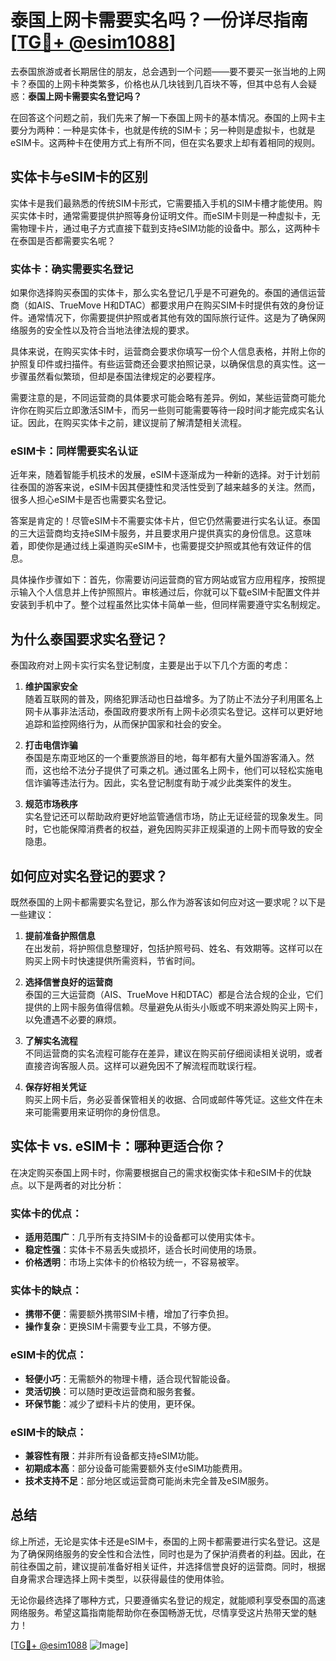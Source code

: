 # 泰国上网卡需要实名吗？一份详尽指南[[TG💪+ @esim1088](https://t.me/s/esim1088)]

去泰国旅游或者长期居住的朋友，总会遇到一个问题——要不要买一张当地的上网卡？泰国的上网卡种类繁多，价格也从几块钱到几百块不等，但其中总有人会疑惑：**泰国上网卡需要实名登记吗？**

在回答这个问题之前，我们先来了解一下泰国上网卡的基本情况。泰国的上网卡主要分为两种：一种是实体卡，也就是传统的SIM卡；另一种则是虚拟卡，也就是eSIM卡。这两种卡在使用方式上有所不同，但在实名要求上却有着相同的规则。

## 实体卡与eSIM卡的区别

实体卡是我们最熟悉的传统SIM卡形式，它需要插入手机的SIM卡槽才能使用。购买实体卡时，通常需要提供护照等身份证明文件。而eSIM卡则是一种虚拟卡，无需物理卡片，通过电子方式直接下载到支持eSIM功能的设备中。那么，这两种卡在泰国是否都需要实名呢？

### 实体卡：确实需要实名登记

如果你选择购买泰国的实体卡，那么实名登记几乎是不可避免的。泰国的通信运营商（如AIS、TrueMove H和DTAC）都要求用户在购买SIM卡时提供有效的身份证件。通常情况下，你需要提供护照或者其他有效的国际旅行证件。这是为了确保网络服务的安全性以及符合当地法律法规的要求。

具体来说，在购买实体卡时，运营商会要求你填写一份个人信息表格，并附上你的护照复印件或扫描件。有些运营商还会要求拍照记录，以确保信息的真实性。这一步骤虽然看似繁琐，但却是泰国法律规定的必要程序。

需要注意的是，不同运营商的具体要求可能会略有差异。例如，某些运营商可能允许你在购买后立即激活SIM卡，而另一些则可能需要等待一段时间才能完成实名认证。因此，在购买实体卡之前，建议提前了解清楚相关流程。

### eSIM卡：同样需要实名认证

近年来，随着智能手机技术的发展，eSIM卡逐渐成为一种新的选择。对于计划前往泰国的游客来说，eSIM卡因其便捷性和灵活性受到了越来越多的关注。然而，很多人担心eSIM卡是否也需要实名登记。

答案是肯定的！尽管eSIM卡不需要实体卡片，但它仍然需要进行实名认证。泰国的三大运营商均支持eSIM卡服务，并且要求用户提供真实的身份信息。这意味着，即使你是通过线上渠道购买eSIM卡，也需要提交护照或其他有效证件的信息。

具体操作步骤如下：首先，你需要访问运营商的官方网站或官方应用程序，按照提示输入个人信息并上传护照照片。审核通过后，你就可以下载eSIM卡配置文件并安装到手机中了。整个过程虽然比实体卡简单一些，但同样需要遵守实名制规定。

## 为什么泰国要求实名登记？

泰国政府对上网卡实行实名登记制度，主要是出于以下几个方面的考虑：

1. **维护国家安全**  
   随着互联网的普及，网络犯罪活动也日益增多。为了防止不法分子利用匿名上网卡从事非法活动，泰国政府要求所有上网卡必须实名登记。这样可以更好地追踪和监控网络行为，从而保护国家和社会的安全。

2. **打击电信诈骗**  
   泰国是东南亚地区的一个重要旅游目的地，每年都有大量外国游客涌入。然而，这也给不法分子提供了可乘之机。通过匿名上网卡，他们可以轻松实施电信诈骗等违法行为。因此，实名登记制度有助于减少此类案件的发生。

3. **规范市场秩序**  
   实名登记还可以帮助政府更好地监管通信市场，防止无证经营的现象发生。同时，它也能保障消费者的权益，避免因购买非正规渠道的上网卡而导致的安全隐患。

## 如何应对实名登记的要求？

既然泰国的上网卡都需要实名登记，那么作为游客该如何应对这一要求呢？以下是一些建议：

1. **提前准备护照信息**  
   在出发前，将护照信息整理好，包括护照号码、姓名、有效期等。这样可以在购买上网卡时快速提供所需资料，节省时间。

2. **选择信誉良好的运营商**  
   泰国的三大运营商（AIS、TrueMove H和DTAC）都是合法合规的企业，它们提供的上网卡服务值得信赖。尽量避免从街头小贩或不明来源处购买上网卡，以免遭遇不必要的麻烦。

3. **了解实名流程**  
   不同运营商的实名流程可能存在差异，建议在购买前仔细阅读相关说明，或者直接咨询客服人员。这样可以避免因不了解流程而耽误行程。

4. **保存好相关凭证**  
   购买上网卡后，务必妥善保管相关的收据、合同或邮件等凭证。这些文件在未来可能需要用来证明你的身份信息。

## 实体卡 vs. eSIM卡：哪种更适合你？

在决定购买泰国上网卡时，你需要根据自己的需求权衡实体卡和eSIM卡的优缺点。以下是两者的对比分析：

### 实体卡的优点：
- **适用范围广**：几乎所有支持SIM卡的设备都可以使用实体卡。
- **稳定性强**：实体卡不易丢失或损坏，适合长时间使用的场景。
- **价格透明**：市场上实体卡的价格较为统一，不容易被宰。

### 实体卡的缺点：
- **携带不便**：需要额外携带SIM卡槽，增加了行李负担。
- **操作复杂**：更换SIM卡需要专业工具，不够方便。

### eSIM卡的优点：
- **轻便小巧**：无需额外的物理卡槽，适合现代智能设备。
- **灵活切换**：可以随时更改运营商和服务套餐。
- **环保节能**：减少了塑料卡片的使用，更环保。

### eSIM卡的缺点：
- **兼容性有限**：并非所有设备都支持eSIM功能。
- **初期成本高**：部分设备可能需要额外支付eSIM功能费用。
- **技术支持不足**：部分地区或运营商可能尚未完全普及eSIM服务。

## 总结

综上所述，无论是实体卡还是eSIM卡，泰国的上网卡都需要进行实名登记。这是为了确保网络服务的安全性和合法性，同时也是为了保护消费者的利益。因此，在前往泰国之前，建议提前准备好相关证件，并选择信誉良好的运营商。同时，根据自身需求合理选择上网卡类型，以获得最佳的使用体验。

无论你最终选择了哪种方式，只要遵循实名登记的规定，就能顺利享受泰国的高速网络服务。希望这篇指南能帮助你在泰国畅游无忧，尽情享受这片热带天堂的魅力！

[[TG💪+ @esim1088](https://t.me/s/esim1088) ![Image](https://i.postimg.cc/4NQfJmqS/Snipaste-2025-05-13-00-14-12.png)]